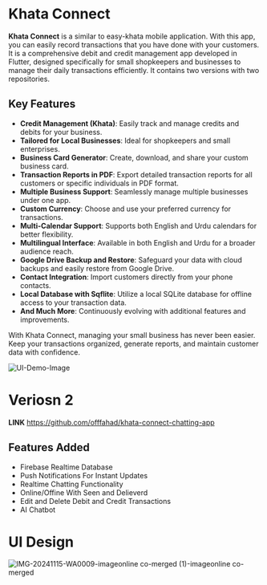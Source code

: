 # Khata Connect

**Khata Connect** is a similar to easy-khata mobile application. With this app, you can easily record transactions that you have done with your customers. It is a comprehensive debit and credit management app developed in Flutter, designed specifically for small shopkeepers and businesses to manage their daily transactions efficiently. It contains two versions with two repositories.

## Key Features

- **Credit Management (Khata)**: Easily track and manage credits and debits for your business.
- **Tailored for Local Businesses**: Ideal for shopkeepers and small enterprises.
- **Business Card Generator**: Create, download, and share your custom business card.
- **Transaction Reports in PDF**: Export detailed transaction reports for all customers or specific individuals in PDF format.
- **Multiple Business Support**: Seamlessly manage multiple businesses under one app.
- **Custom Currency**: Choose and use your preferred currency for transactions.
- **Multi-Calendar Support**: Supports both English and Urdu calendars for better flexibility.
- **Multilingual Interface**: Available in both English and Urdu for a broader audience reach.
- **Google Drive Backup and Restore**: Safeguard your data with cloud backups and easily restore from Google Drive.
- **Contact Integration**: Import customers directly from your phone contacts.
- **Local Database with Sqflite**: Utilize a local SQLite database for offline access to your transaction data.
- **And Much More**: Continuously evolving with additional features and improvements.

With Khata Connect, managing your small business has never been easier. Keep your transactions organized, generate reports, and maintain customer data with confidence.

![UI-Demo-Image](https://github.com/user-attachments/assets/d689c6eb-7053-44ed-a20e-a6cabde71c19)

# Veriosn 2

**LINK** https://github.com/offfahad/khata-connect-chatting-app

## Features Added

- Firebase Realtime Database
- Push Notifications For Instant Updates
- Realtime Chatting Functionality
- Online/Offine With Seen and Delieverd
- Edit and Delete Debit and Credit Transactions
- AI Chatbot

# UI Design 

![IMG-20241115-WA0009-imageonline co-merged (1)-imageonline co-merged](https://github.com/user-attachments/assets/b7d54d68-7384-4653-9a9b-dacbcec958fb)




